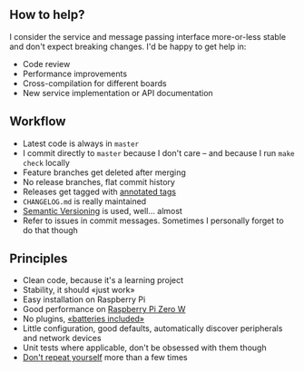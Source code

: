 ## How to help?

I consider the service and message passing interface more-or-less stable and don't expect breaking changes. I'd be happy to get help in:

- Code review
- Performance improvements
- Cross-compilation for different boards
- New service implementation or API documentation

## Workflow

- Latest code is always in `master`
- I commit directly to `master` because I don't care – and because I run `make check` locally
- Feature branches get deleted after merging
- No release branches, flat commit history
- Releases get tagged with [annotated tags](https://git-scm.com/book/en/v2/Git-Basics-Tagging)
- `CHANGELOG.md` is really maintained
- [Semantic Versioning](https://semver.org/) is used, well… almost
- Refer to issues in commit messages. Sometimes I personally forget to do that though

## Principles

- Clean code, because it's a learning project
- Stability, it should «just work»
- Easy installation on Raspberry Pi
- Good performance on [Raspberry Pi Zero W](https://www.raspberrypi.org/products/raspberry-pi-zero-w/)
- No plugins, [«batteries included»](https://en.wikipedia.org/wiki/Batteries_Included)
- Little configuration, good defaults, automatically discover peripherals and network devices
- Unit tests where applicable, don't be obsessed with them though
- [Don't repeat yourself](https://en.wikipedia.org/wiki/Don%27t_repeat_yourself) more than a few times
